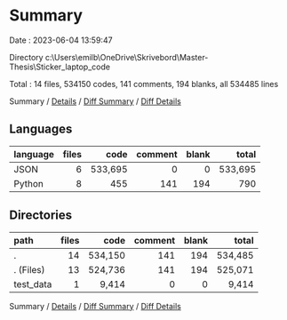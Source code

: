 # Summary

Date : 2023-06-04 13:59:47

Directory c:\\Users\\emilb\\OneDrive\\Skrivebord\\Master-Thesis\\Sticker_laptop_code

Total : 14 files,  534150 codes, 141 comments, 194 blanks, all 534485 lines

Summary / [Details](details.md) / [Diff Summary](diff.md) / [Diff Details](diff-details.md)

## Languages
| language | files | code | comment | blank | total |
| :--- | ---: | ---: | ---: | ---: | ---: |
| JSON | 6 | 533,695 | 0 | 0 | 533,695 |
| Python | 8 | 455 | 141 | 194 | 790 |

## Directories
| path | files | code | comment | blank | total |
| :--- | ---: | ---: | ---: | ---: | ---: |
| . | 14 | 534,150 | 141 | 194 | 534,485 |
| . (Files) | 13 | 524,736 | 141 | 194 | 525,071 |
| test_data | 1 | 9,414 | 0 | 0 | 9,414 |

Summary / [Details](details.md) / [Diff Summary](diff.md) / [Diff Details](diff-details.md)